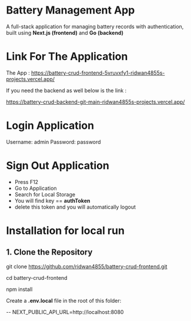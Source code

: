 # Battery Management App

A full-stack application for managing battery records with authentication, built using **Next.js (frontend)** and **Go (backend)**

# Link For The Application

The App : https://battery-crud-frontend-5vruvxfy1-ridwan4855s-projects.vercel.app/

If you need the backend as well below is the link :

https://battery-crud-backend-git-main-ridwan4855s-projects.vercel.app/

# Login Application

Username: admin
Password: password

# Sign Out Application

- Press F12
- Go to Application
- Search for Local Storage
- You will find key == **authToken**
- delete this token and you will automatically logout

# Installation for local run

## 1. Clone the Repository

git clone https://github.com/ridwan4855/battery-crud-frontend.git

cd battery-crud-frontend

npm install

Create a **.env.local** file in the root of this folder:

-- NEXT_PUBLIC_API_URL=http://localhost:8080
